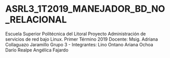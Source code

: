 # ASRL3_1T2019_MANEJADOR_BD_NO_RELACIONAL
Escuela Superior Politécnica del Litoral
Proyecto Administración de servicios de red bajo Linux.
Primer Término 2019
Docente: Msig. Adriana Collaguazo Jaramillo
Grupo 3 - Integrantes:
Lino Ontano
Ariana Ochoa
Darío Realpe
Angélica Fajardo

